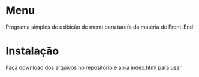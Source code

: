 # Menu
Programa simples de exibição de menu para tarefa da matéria de Front-End

# Instalação
Faça download dos arquivos no repositório e abra index.html para usar
